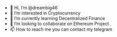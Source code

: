 - 👋 Hi, I’m @dreambig46
- 👀 I’m interested in Cryptocurrency
- 🌱 I’m currently learning Decentralized Finance
- 💞️ I’m looking to collaborate on Ethereum Project 
- 📫 How to reach me you can contact my telegram

<!---
dreambig46/dreambig46 is a ✨ special ✨ repository because its `README.md` (this file) appears on your GitHub profile.
You can click the Preview link to take a look at your changes.
--->
